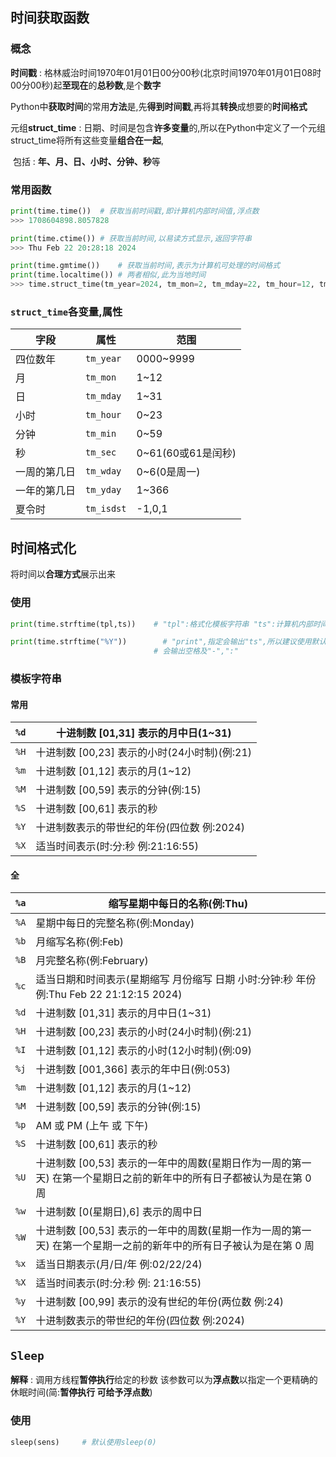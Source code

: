 ## 时间获取函数

### 概念

**时间戳** : 格林威治时间1970年01月01日00分00秒(北京时间1970年01月01日08时00分00秒)起**至现在**的**总秒数**,是个**数字**

Python中**获取时间**的常用**方法**是,先**得到时间戳**,再将其**转换**成想要的**时间格式**

元组**struct_time** : 日期、时间是包含**许多变量**的,所以在Python中定义了一个元组struct_time将所有这些变量**组合在一起**,

​        包括 : **年、月、日、小时、分钟、秒**等

### 常用函数

```python
print(time.time())  # 获取当前时间戳,即计算机内部时间值,浮点数
>>> 1708604898.8057828
```

```python
print(time.ctime()) # 获取当前时间,以易读方式显示,返回字符串
>>> Thu Feb 22 20:28:18 2024
```

```python
print(time.gmtime())    # 获取当前时间,表示为计算机可处理的时间格式
print(time.localtime()) # 两者相似,此为当地时间
>>> time.struct_time(tm_year=2024, tm_mon=2, tm_mday=22, tm_hour=12, tm_min=28, tm_sec=18, tm_wday=3, tm_yday=53, tm_isdst=0)
```

### `struct_time`各变量,属性

| 字段     | 属性         | 范围             |
| ------ | ---------- | -------------- |
| 四位数年   | `tm_year`  | 0000~9999      |
| 月      | `tm_mon`   | 1~12           |
| 日      | `tm_mday`  | 1~31           |
| 小时     | `tm_hour`  | 0~23           |
| 分钟     | `tm_min`   | 0~59           |
| 秒      | `tm_sec`   | 0~61(60或61是闰秒) |
| 一周的第几日 | `tm_wday`  | 0~6(0是周一)      |
| 一年的第几日 | `tm_yday`  | 1~366          |
| 夏令时    | `tm_isdst` | -1,0,1         |

## 时间格式化

将时间以**合理方式**展示出来

### 使用

```python
print(time.strftime(tpl,ts))    # "tpl":格式化模板字符串 "ts":计算机内部时间变量,未指定使用"localtime()"
```

```python
print(time.strftime("%Y"))        # "print",指定会输出"ts",所以建议使用默认
                                # 会输出空格及"-",":"
```

### 模板字符串

#### 常用

| `%d` | 十进制数 [01,31] 表示的月中日(1~31)       |
| ---- | ------------------------------- |
| `%H` | 十进制数 [00,23] 表示的小时(24小时制)(例:21) |
| `%m` | 十进制数 [01,12] 表示的月(1~12)         |
| `%M` | 十进制数 [00,59] 表示的分钟(例:15)        |
| `%S` | 十进制数 [00,61] 表示的秒               |
| `%Y` | 十进制数表示的带世纪的年份(四位数  例:2024)      |
| `%X` | 适当时间表示(时:分:秒  例:21:16:55)       |

#### 全

| `%a` | 缩写星期中每日的名称(例:Thu)                                                 |
| ---- | ----------------------------------------------------------------- |
| `%A` | 星期中每日的完整名称(例:Monday)                                              |
| `%b` | 月缩写名称(例:Feb)                                                      |
| `%B` | 月完整名称(例:February)                                                 |
| `%c` | 适当日期和时间表示(星期缩写 月份缩写 日期 小时:分钟:秒 年份   例:Thu Feb 22 21:12:15 2024)   |
| `%d` | 十进制数 [01,31] 表示的月中日(1~31)                                         |
| `%H` | 十进制数 [00,23] 表示的小时(24小时制)(例:21)                                   |
| `%I` | 十进制数 [01,12] 表示的小时(12小时制)(例:09)                                   |
| `%j` | 十进制数 [001,366] 表示的年中日(例:053)                                      |
| `%m` | 十进制数 [01,12] 表示的月(1~12)                                           |
| `%M` | 十进制数 [00,59] 表示的分钟(例:15)                                          |
| `%p` | AM 或 PM (上午 或 下午)                                                 |
| `%S` | 十进制数 [00,61] 表示的秒                                                 |
| `%U` | 十进制数 [00,53] 表示的一年中的周数(星期日作为一周的第一天) 在第一个星期日之前的新年中的所有日子都被认为是在第 0 周 |
| `%w` | 十进制数 [0(星期日),6] 表示的周中日                                            |
| `%W` | 十进制数 [00,53] 表示的一年中的周数(星期一作为一周的第一天) 在第一个星期一之前的新年中的所有日子被认为是在第 0 周  |
| `%x` | 适当日期表示(月/日/年  例:02/22/24)                                         |
| `%X` | 适当时间表示(时:分:秒  例: 21:16:55)                                        |
| `%y` | 十进制数 [00,99] 表示的没有世纪的年份(两位数   例:24)                               |
| `%Y` | 十进制数表示的带世纪的年份(四位数  例:2024)                                        |

## `Sleep`

**解释** : 调用方线程**暂停执行**给定的秒数 该参数可以为**浮点数**以指定一个更精确的休眠时间(简:**暂停执行 可给予浮点数**)

### 使用

```python
sleep(sens)     # 默认使用sleep(0)
```
